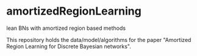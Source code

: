 # amortizedRegionLearning
lean BNs with amortized region based methods

This repository holds the data/model/algorithms for the paper "Amortized Region Learning for Discrete Bayesian networks".
